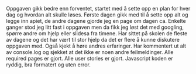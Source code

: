 Oppgaven gikk bedre enn forventet, startet med å sette opp en plan for hver dag og hvordan alt skulle løses. Første dagen gikk med til å sette opp alt og legge inn apiet, de andre dagene gjorde jeg en page om dagen ca. Enkelte ganger stod jeg litt fast i oppgaven men da fikk jeg løst det med googling, spørre andre om hjelp eller slidesa fra timene. Har sittet på skolen de fleste av dagene og det har vært til stor hjelp da det er flere å kunne diskutere oppgaven med. Også kjekt å høre andres erfaringer. Har kommentert ut alt av console.log og sjekket at det ikke er noen andre feilmeldinger. Alle required pages er gjort. Alle user stories er gjort. Javascript koden er ryddig, bra formatert og uten error.
